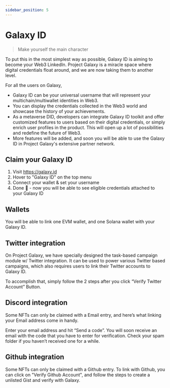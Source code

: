 ```yaml
---
sidebar_position: 5
---
```


# Galaxy ID

> Make yourself the main character

To put this in the most simplest way as possible, Galaxy ID is aiming to become your Web3 LinkedIn. Project Galaxy is a miracle space where digital credentials float around, and we are now taking them to another level.

For all the users on Galaxy,

- Galaxy ID can be your universal username that will represent your multichain/multiwallet identities in Web3.
- You can display the credentials collected in the Web3 world and showcase the history of your achievements.
- As a metaverse DID, developers can integrate Galaxy ID toolkit and offer customized features to users based on their digital credentials, or simply enrich user profiles in the product. This will open up a lot of possibilities and redefine the future of Web3.
- More features will be added, and soon you will be able to use the Galaxy ID in Project Galaxy's extensive partner network.

## Claim your Galaxy ID

1. Visit https://galaxy.id
2. Hover to "Galaxy ID" on the top menu
3. Connect your wallet & set your username
4. Done 🎉 - now you will be able to see eligible credentials attached to your Galaxy ID

## Wallets

You will be able to link one EVM wallet, and one Solana wallet with your Galaxy ID.

## Twitter integration

On Project Galaxy, we have specially designed the task-based campaign module w/ Twitter integration. It can be used to power various Twitter based campaigns, which also requires users to link their Twitter accounts to Galaxy ID.

To accomplish that, simply follow the 2 steps after you click “Verify Twitter Account” Button.

## Discord integration

Some NFTs can only be claimed with a Email entry, and here’s what linking your Email address come in handy.

Enter your email address and hit “Send a code”. You will soon receive an email with the code that you have to enter for verification. Check your spam folder if you haven’t received one for a while.

## Github integration

Some NFTs can only be claimed with a Github entry. To link with Github, you can click on "Verify Github Account", and follow the steps to create a unlisted Gist and verify with Galaxy.
